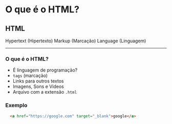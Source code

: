 # O que é o HTML?

## HTML
  Hypertext (Hipertexto)
  Markup (Marcação)
  Language (Linguagem)

  ---
  
  ### O que é o HTML?
  - É linguagem de programação?
  - `tags` (marcação)
  - Links para outros textos
  - Imagens, Sons e Vídeos
  - Arquivo com a extensão `.html`

  ### Exemplo
  ```html
    <a href="https://google.com" target="_blank">google</a>
  ```
  